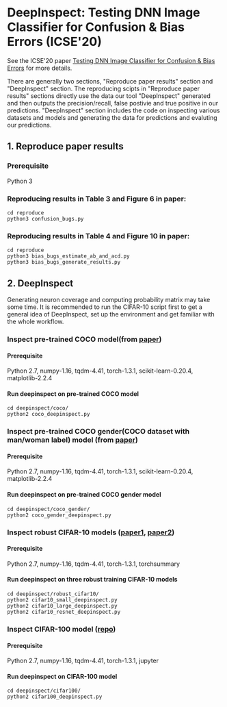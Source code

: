 # DeepInspect: Testing DNN Image Classifier for Confusion & Bias Errors  (ICSE'20)
See the ICSE'20 paper [Testing DNN Image Classifier for Confusion & Bias Errors](https://arxiv.org/pdf/1905.07831.pdf) for more details.

There are generally two sections, "Reproduce paper results" section and "DeepInspect" section. The reproducing scipts in "Reproduce paper results" sections directly use the data our tool "DeepInspect" generated and then outputs the precision/recall, false postivie and true positive in our predictions. "DeepInspect" section includes the code on inspecting various datasets and models and generating the data for predictions and evaluting our predictions.

## 1. Reproduce paper results

### Prerequisite
Python 3

### Reproducing results in Table 3 and Figure 6 in paper:  
```
cd reproduce
python3 confusion_bugs.py
```

### Reproducing results in Table 4 and Figure 10 in paper:
```
cd reproduce
python3 bias_bugs_estimate_ab_and_acd.py
python3 bias_bugs_generate_results.py
```
## 2. DeepInspect
Generating neuron coverage and computing probability matrix may take some time. It is recommended to run the CIFAR-10 script first to get a general idea of DeepInspect, set up the environment and get familiar with the whole workflow.

### Inspect pre-trained COCO model(from [paper](https://arxiv.org/abs/1707.09457))
#### Prerequisite
Python 2.7, numpy-1.16, tqdm-4.41, torch-1.3.1, scikit-learn-0.20.4, matplotlib-2.2.4
#### Run deepinspect on pre-trained COCO model
```
cd deepinspect/coco/
python2 coco_deepinspect.py
```

### Inspect pre-trained COCO gender(COCO dataset with man/woman label) model (from [paper](https://arxiv.org/abs/1707.09457))
#### Prerequisite
Python 2.7, numpy-1.16, tqdm-4.41, torch-1.3.1, scikit-learn-0.20.4, matplotlib-2.2.4
#### Run deepinspect on pre-trained COCO gender model
```
cd deepinspect/coco_gender/
python2 coco_gender_deepinspect.py
```


### Inspect robust CIFAR-10 models ([paper1](http://papers.nips.cc/paper/8060-scaling-provable-adversarial-defenses.pdf), [paper2](https://arxiv.org/abs/1811.02625))
#### Prerequisite
Python 2.7, numpy-1.16, tqdm-4.41, torch-1.3.1, torchsummary

#### Run deepinspect on three robust training CIFAR-10 models
```
cd deepinspect/robust_cifar10/
python2 cifar10_small_deepinspect.py
python2 cifar10_large_deepinspect.py
python2 cifar10_resnet_deepinspect.py
```

### Inspect CIFAR-100 model ([repo](https://github.com/aaron-xichen/pytorch-playground))
#### Prerequisite
Python 2.7, numpy-1.16, tqdm-4.41, torch-1.3.1, jupyter

#### Run deepinspect on CIFAR-100 model
```
cd deepinspect/cifar100/
python2 cifar100_deepinspect.py
```
